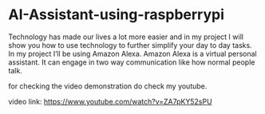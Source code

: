 # AI-Assistant-using-raspberrypi
Technology has made our lives a lot more easier and in my project I will show you how to use technology to further simplify your day to day tasks. In my project I’ll be using Amazon Alexa. Amazon Alexa is a virtual personal assistant. It can engage in two way communication like how normal people talk.

for checking the video demonstration do check my youtube.

video link: https://www.youtube.com/watch?v=ZA7pKY52sPU
